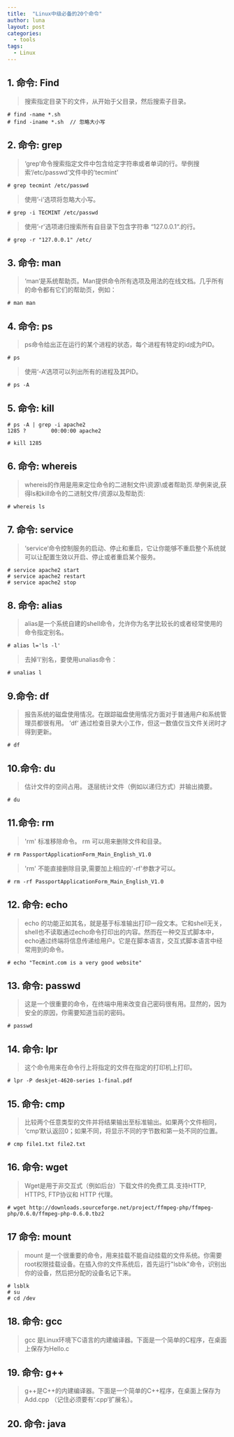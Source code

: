 ```yaml
---
title:  "Linux中级必备的20个命令"
author: luna
layout: post
categories: 
  - tools
tags: 
  - Linux
---
```



## 1. 命令: Find
> 搜索指定目录下的文件，从开始于父目录，然后搜索子目录。
	
	# find -name *.sh 
	# find -iname *.sh  // 忽略大小写
	
## 2. 命令: grep
> ‘grep‘命令搜索指定文件中包含给定字符串或者单词的行。举例搜索‘/etc/passwd‘文件中的‘tecmint'
	
	# grep tecmint /etc/passwd 
	
> 使用’-i'选项将忽略大小写。
	
	# grep -i TECMINT /etc/passwd 
	
> 使用’-r'选项递归搜索所有自目录下包含字符串 “127.0.0.1“.的行。
	
	# grep -r "127.0.0.1" /etc/ 
	
## 3. 命令: man
> ‘man‘是系统帮助页。Man提供命令所有选项及用法的在线文档。几乎所有的命令都有它们的帮助页，例如：
	
	# man man 
	
## 4. 命令: ps
> ps命令给出正在运行的某个进程的状态，每个进程有特定的id成为PID。

	# ps 
	
> 使用‘-A‘选项可以列出所有的进程及其PID。
	
	# ps -A 
	
## 5. 命令: kill
	
	# ps -A | grep -i apache2 
	1285 ?        00:00:00 apache2 
	
	# kill 1285
	
## 6. 命令: whereis
> whereis的作用是用来定位命令的二进制文件\资源\或者帮助页.举例来说,获得ls和kill命令的二进制文件/资源以及帮助页:
	
	# whereis ls 
	
## 7. 命令: service
> ‘service‘命令控制服务的启动、停止和重启，它让你能够不重启整个系统就可以让配置生效以开启、停止或者重启某个服务。
	
	# service apache2 start 
	# service apache2 restart
	# service apache2 stop 
	
## 8. 命令: alias
> alias是一个系统自建的shell命令，允许你为名字比较长的或者经常使用的命令指定别名。

	# alias l='ls -l' 
	
> 去掉’l'别名，要使用unalias命令：
	
	# unalias l 
	
## 9.命令: df
> 报告系统的磁盘使用情况。在跟踪磁盘使用情况方面对于普通用户和系统管理员都很有用。 ‘df‘ 通过检查目录大小工作，但这一数值仅当文件关闭时才得到更新。
	
	# df 
	
## 10.命令: du 
> 估计文件的空间占用。 逐层统计文件（例如以递归方式）并输出摘要。

	# du 	

	
## 11.命令: rm
> 'rm' 标准移除命令。 rm 可以用来删除文件和目录。

	# rm PassportApplicationForm_Main_English_V1.0 
> 'rm' 不能直接删除目录,需要加上相应的'-rf'参数才可以。
	
	# rm -rf PassportApplicationForm_Main_English_V1.0 
	
## 	12. 命令: echo
> echo  的功能正如其名，就是基于标准输出打印一段文本。它和shell无关，shell也不读取通过echo命令打印出的内容。然而在一种交互式脚本中，echo通过终端将信息传递给用户。它是在脚本语言，交互式脚本语言中经常用到的命令。
	
	# echo "Tecmint.com is a very good website" 
	
## 13. 命令: passwd
>这是一个很重要的命令，在终端中用来改变自己密码很有用。显然的，因为安全的原因，你需要知道当前的密码。
	
	# passwd 
	
## 14. 命令: lpr
> 这个命令用来在命令行上将指定的文件在指定的打印机上打印。
	
	# lpr -P deskjet-4620-series 1-final.pdf 
	
## 15. 命令: cmp
> 比较两个任意类型的文件并将结果输出至标准输出。如果两个文件相同， ‘cmp‘默认返回0；如果不同，将显示不同的字节数和第一处不同的位置。

	# cmp file1.txt file2.txt 
	
## 	16. 命令: wget
> Wget是用于非交互式（例如后台）下载文件的免费工具.支持HTTP, HTTPS, FTP协议和 HTTP 代理。

	# wget http://downloads.sourceforge.net/project/ffmpeg-php/ffmpeg-php/0.6.0/ffmpeg-php-0.6.0.tbz2 	
	
## 17 命令: mount
> mount 是一个很重要的命令，用来挂载不能自动挂载的文件系统。你需要root权限挂载设备。在插入你的文件系统后，首先运行"lsblk"命令，识别出你的设备，然后把分配的设备名记下来。
	
	# lsblk 
	# su 
	# cd /dev 
	
## 18. 命令: gcc

> gcc 是Linux环境下C语言的内建编译器。下面是一个简单的C程序，在桌面上保存为Hello.c 

## 19. 命令: g++
> g++是C++的内建编译器。下面是一个简单的C++程序，在桌面上保存为Add.cpp （记住必须要有‘.cpp‘扩展名）。

## 20. 命令: java
	
	
	


	

	